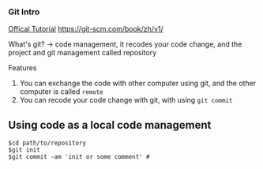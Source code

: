 ### Git Intro

[Offical Tutorial](https://git-scm.com/book/zh/v1/) https://git-scm.com/book/zh/v1/

What's git?  -> code management, it recodes your code change, and the project and git management called repository

Features

1. You can exchange the code with other computer using git, and the other computer is called `remote`
2. You can recode your code change with git, with using `git commit`

## Using code as a local code management
```
$cd path/to/repository
$git init
$git commit -am 'init or some comment' #

```
